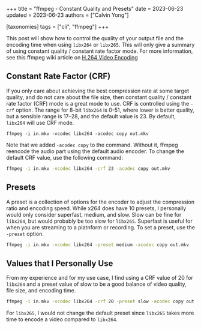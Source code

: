 +++
title = "ffmpeg - Constant Quality and Presets"
date = 2023-06-23
updated = 2023-06-23
authors = ["Calvin Yong"]

[taxonomies]
tags = ["cli", "ffmpeg"]
+++

This post will show how to control the quality of your output file and the encoding time when using `libx264` or `libx265`. This will only give a summary of using constant quality / constant rate factor mode. For more information, see this ffmpeg wiki article on [H.264 Video Encoding](https://trac.ffmpeg.org/wiki/Encode/H.264)

## Constant Rate Factor (CRF)

If you only care about achieving the best compression rate at some target quality, and do not care about the file size, then constant quality / constant rate factor (CRF) mode is a great mode to use. CRF is controlled using the `-crf` option. The range for 8-bit `libx264` is 0-51, where lower is better quality, but a sensible range is 17–28, and the default value is 23. By default, `libx264` will use CRF mode.

```
ffmpeg -i in.mkv -vcodec libx264 -acodec copy out.mkv
```

Note that we added `-acodec copy` to the command. Without it, ffmpeg reencode the audio part using the default audio encoder. To change the default CRF value, use the following command:

```sh
ffmpeg -i in.mkv -vcodec libx264 -crf 23 -acodec copy out.mkv
```

<!-- more -->

## Presets

A preset is a collection of options for the encoder to adjust the compression ratio and encoding speed. While x264 does have 10 presets, I personally would only consider superfast, medium, and slow. Slow can be fine for `libx264`, but would probably be too slow for `libx265`. Superfast is useful for when you are streaming to a platnform or recording. To set a preset, use the `-preset` option.

```sh
ffmpeg -i in.mkv -vcodec libx264 -preset medium -acodec copy out.mkv
```

## Values that I Personally Use

From my experience and for my use case, I find using a CRF value of 20 for `libx264` and a preset value of slow to be a good balance of video quality, file size, and encoding time.

```sh
ffmpeg -i in.mkv -vcodec libx264 -crf 20 -preset slow -acodec copy out.mkv
```

For `libx265`, I would not change the default preset since `libx265` takes more time to encode a video compared to `libx264`.
